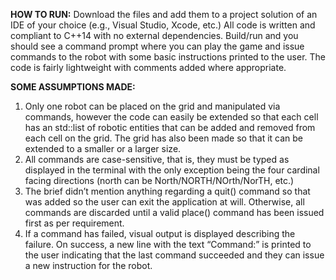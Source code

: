 **HOW TO RUN:**
Download the files and add them to a project solution of an IDE of your choice (e.g., Visual Studio, Xcode, etc.) All code is written and compliant to C++14 with no external dependencies. Build/run and you should see a command prompt where you can play the game and issue commands to the robot with some basic instructions printed to the user. The code is fairly lightweight with comments added where appropriate.

**SOME ASSUMPTIONS MADE:**
1.	Only one robot can be placed on the grid and manipulated via commands, however the code can easily be extended so that each cell has an std::list of robotic entities that can be added and removed from each cell on the grid. The grid has also been made so that it can be extended to a smaller or a larger size.
2.	All commands are case-sensitive, that is, they must be typed as displayed in the terminal with the only exception being the four cardinal facing directions (north can be North/NORTH/NOrth/NorTH, etc.)
3.	The brief didn’t mention anything regarding a quit() command so that was added so the user can exit the application at will. Otherwise, all commands are discarded until a valid place() command has been issued first as per requirement.
4.	If a command has failed, visual output is displayed describing the failure. On success, a new line with the text “Command:” is printed to the user indicating that the last command succeeded and they can issue a new instruction for the robot.
